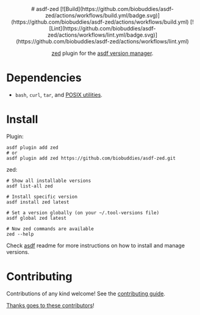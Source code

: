 <div align="center">
# asdf-zed [![Build](https://github.com/biobuddies/asdf-zed/actions/workflows/build.yml/badge.svg)](https://github.com/biobuddies/asdf-zed/actions/workflows/build.yml) [![Lint](https://github.com/biobuddies/asdf-zed/actions/workflows/lint.yml/badge.svg)](https://github.com/biobuddies/asdf-zed/actions/workflows/lint.yml)

[zed](https://zed.dev/) plugin for the [asdf version manager](https://asdf-vm.com).
</div>

# Dependencies
-   `bash`, `curl`, `tar`, and [POSIX utilities](https://pubs.opengroup.org/onlinepubs/9699919799/idx/utilities.html).

# Install
Plugin:
```shell
asdf plugin add zed
# or
asdf plugin add zed https://github.com/biobuddies/asdf-zed.git
```

zed:
```shell
# Show all installable versions
asdf list-all zed

# Install specific version
asdf install zed latest

# Set a version globally (on your ~/.tool-versions file)
asdf global zed latest

# Now zed commands are available
zed --help
```

Check [asdf](https://github.com/asdf-vm/asdf) readme for more instructions on how to
install and manage versions.

# Contributing
Contributions of any kind welcome! See the [contributing guide](contributing.md).

[Thanks goes to these contributors](https://github.com/biobuddies/asdf-zed/graphs/contributors)!
